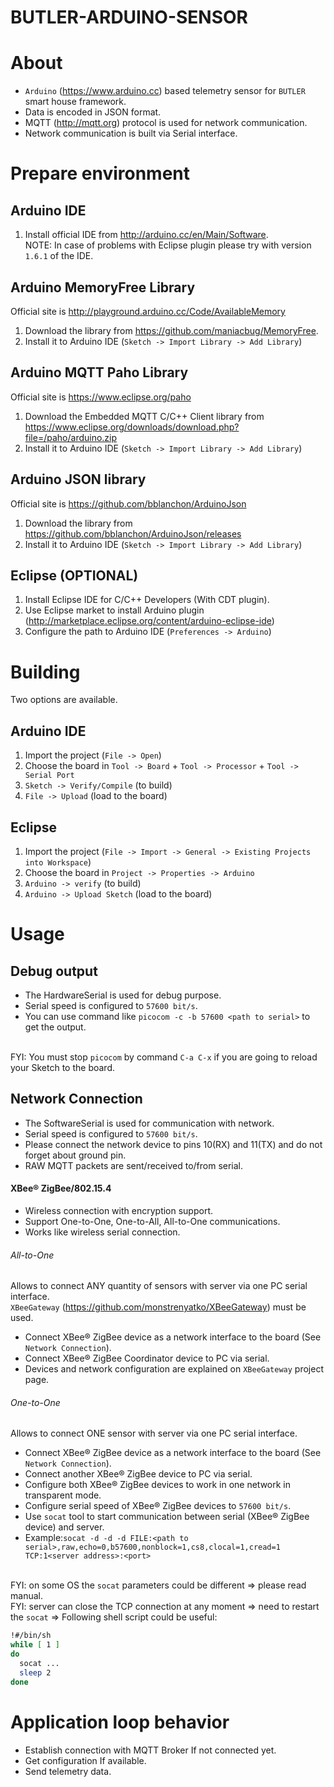 BUTLER-ARDUINO-SENSOR
=====================

About
=====
- `Arduino` (https://www.arduino.cc) based telemetry sensor for `BUTLER` smart house framework.
- Data is encoded in JSON format.
- MQTT (http://mqtt.org) protocol is used for network communication.
- Network communication is built via Serial interface.

Prepare environment
===================

Arduino IDE
-----------
1. Install official IDE from http://arduino.cc/en/Main/Software.
<br/>NOTE: In case of problems with Eclipse plugin please try with version `1.6.1` of the IDE.

Arduino MemoryFree Library
--------------------------
Official site is http://playground.arduino.cc/Code/AvailableMemory

1. Download the library from https://github.com/maniacbug/MemoryFree.
2. Install it to Arduino IDE (`Sketch -> Import Library -> Add Library`)

Arduino MQTT Paho Library
-------------------------
Official site is https://www.eclipse.org/paho

1. Download the Embedded MQTT C/C++ Client library from https://www.eclipse.org/downloads/download.php?file=/paho/arduino.zip
2. Install it to Arduino IDE (`Sketch -> Import Library -> Add Library`)

Arduino JSON library
--------------------
Official site is https://github.com/bblanchon/ArduinoJson

1. Download the library from https://github.com/bblanchon/ArduinoJson/releases
2. Install it to Arduino IDE (`Sketch -> Import Library -> Add Library`)

Eclipse (OPTIONAL)
------------------
1. Install Eclipse IDE for C/C++ Developers (With CDT plugin).
2. Use Eclipse market to install Arduino plugin
(http://marketplace.eclipse.org/content/arduino-eclipse-ide)
3. Configure the path to Arduino IDE (`Preferences -> Arduino`)

Building
========

Two options are available.

Arduino IDE
-----------
1. Import the project (`File -> Open`)
2. Choose the board in `Tool -> Board` + `Tool -> Processor` + `Tool -> Serial Port`
3. `Sketch -> Verify/Compile` (to build)
4. `File -> Upload` (load to the board)

Eclipse
-------
1. Import the project (`File -> Import -> General -> Existing Projects into Workspace`)
2. Choose the board in `Project -> Properties -> Arduino`
3. `Arduino -> verify` (to build)
4. `Arduino -> Upload Sketch` (load to the board)


Usage
=====

Debug output
------------
- The HardwareSerial is used for debug purpose.
- Serial speed is configured to `57600 bit/s`.
- You can use command like `picocom -c -b 57600 <path to serial>` to get the output.

<br/>FYI: You must stop `picocom` by command `C-a C-x` if you are going to reload your Sketch to the board.

Network Connection
------------------
- The SoftwareSerial is used for communication with network.
- Serial speed is configured to `57600 bit/s`.
- Please connect the network device to pins 10(RX) and 11(TX) and do not forget about ground pin.
- RAW MQTT packets are sent/received to/from serial.

#### XBee® ZigBee/802.15.4
- Wireless connection with encryption support.
- Support One-to-One, One-to-All, All-to-One communications.
- Works like wireless serial connection.

###### All-to-One
Allows to connect ANY quantity of sensors with server via one PC serial interface.
<br/>`XBeeGateway` (https://github.com/monstrenyatko/XBeeGateway) must be used.
- Connect XBee® ZigBee device as a network interface to the board (See `Network Connection`).
- Connect XBee® ZigBee Coordinator device to PC via serial.
- Devices and network configuration are explained on `XBeeGateway` project page.

###### One-to-One 
Allows to connect ONE sensor with server via one PC serial interface.
- Connect XBee® ZigBee device as a network interface to the board (See `Network Connection`).
- Connect another XBee® ZigBee device to PC via serial.
- Configure both XBee® ZigBee devices to work in one network in transparent mode.
- Configure serial speed of XBee® ZigBee devices to `57600 bit/s`.
- Use `socat` tool to start communication between serial (XBee® ZigBee device) and server.
- Example:`socat -d -d -d FILE:<path to serial>,raw,echo=0,b57600,nonblock=1,cs8,clocal=1,cread=1 TCP:1<server address>:<port>`

<br/>FYI: on some OS the `socat` parameters could be different => please read manual.
<br/>FYI: server can close the TCP connection at any moment => need to restart the `socat` => Following shell script could be useful:
```sh
!#/bin/sh
while [ 1 ]
do
  socat ...
  sleep 2
done
```

Application loop behavior
=========================
- Establish connection with MQTT Broker If not connected yet.
- Get configuration If available.
- Send telemetry data.
